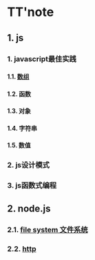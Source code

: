 # TT'note

## 1. js

### 1. javascript最佳实践

#### 1.1. [数组](https://github.com/ivyTa/ivyTa.github.io/blob/master/js/array/array.md)


#### 1.2. 函数
#### 1.3. 对象
#### 1.4. 字符串
#### 1.5. 数值

### 2. js设计模式

### 3. js函数式编程

## 2. node.js

### 2.1. [file system 文件系统](https://github.com/ivyTa/ivyTa.github.io/blob/master/node/01-fileSystem/fileSystem.md)
### 2.2. [http](https://github.com/ivyTa/ivyTa.github.io/blob/master/node/02-http/http.md)


